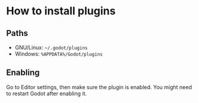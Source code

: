 How to install plugins
======================

Paths
-----

* GNU/Linux: `~/.godot/plugins`
* Windows: `%APPDATA%/Godot/plugins`

Enabling
--------

Go to Editor settings, then make sure the plugin is enabled. You might need to restart Godot after enabling it.
